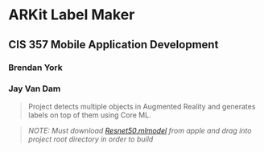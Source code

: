 # ARKit Label Maker
## CIS 357 Mobile Application Development
### Brendan York
### Jay Van Dam

>Project detects multiple objects in Augmented Reality and generates labels on top of them using Core ML.

>*NOTE: Must download [Resnet50.mlmodel](https://ml-assets.apple.com/coreml/models/Image/ImageClassification/Resnet50/Resnet50.mlmodel "Resnet50.mlmodel") from apple and drag into project root directory in order to build*

